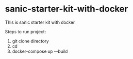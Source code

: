 # sanic-starter-kit-with-docker
This is sanic starter kit with docker

Steps to run project:

1) git clone directory
2) cd <directory name>
3) docker-compose up --build
